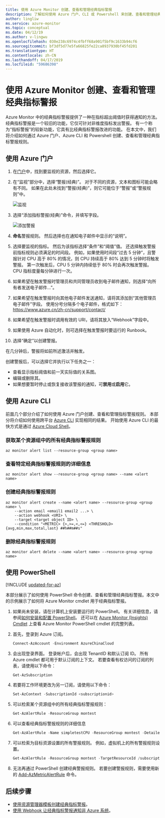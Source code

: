```yaml
---
title: 使用 Azure Monitor 创建、查看和管理经典指标警报
description: 了解如何使用 Azure 门户、CLI 或 Powershell 来创建、查看和管理经典指标警报规则。
author: lingliw
ms.service: azure-monitor
ms.topic: conceptual
ms.date: 04/12/19
ms.author: v-lingwu
ms.openlocfilehash: 030e238c6974c4fbff68a901f5bf9c1633b94cf6
ms.sourcegitcommit: bf3df5d77e5fa66825fe22ca8937930bf45fd201
ms.translationtype: HT
ms.contentlocale: zh-CN
ms.lasthandoff: 04/17/2019
ms.locfileid: "59686398"
---
```

# <a name="create-view-and-manage-classic-metric-alerts-using-azure-monitor"></a>使用 Azure Monitor 创建、查看和管理经典指标警报

Azure Monitor 中的经典指标警报提供了一种在指标超出阈值时获得通知的方法。 经典指标警报是一个较旧的功能，它仅可针对非维度指标发出警报。 有一个称为“指标警报”的较新功能，它具有比经典指标警报改进的功能。 在本文中，我们将介绍如何通过 Azure 门户、Azure CLI 和 Powershell 创建、查看和管理经典指标警报规则。

## <a name="with-azure-portal"></a>使用 Azure 门户

1. 在[门户](https://portal.azure.cn/)中，找到要监视的资源，然后选择它。

2. 在“监视”部分中，选择“警报(经典)”。 对于不同的资源，文本和图标可能会略有不同。 如果在此处未找到“警报(经典)”，则它可能位于“警报”或“警报规则”中。

    ![监视](media/alerts-classic-portal/AlertRulesButton.png)

3. 选择“添加指标警报(经典)”命令，并填写字段。

    ![添加警报](media/alerts-classic-portal/AddAlertOnlyParamsPage.png)

4. **命名**警报规则。 然后选择也在通知电子邮件中显示的“说明”。

5. 选择要监视的指标。 然后为该指标选择“条件”和“阈值”值。 还选择触发警报前指标规则必须满足的时间段。 例如，如果使用时间段“过去 5 分钟”，且警报针对 CPU 高于 80% 的情况，则 CPU 持续高于 80% 达到 5 分钟时将触发警报。 第一次触发后，CPU 5 分钟内持续低于 80% 时会再次触发警报。 CPU 指标度量每分钟进行一次。

6. 如果希望在触发警报时管理员和共同管理员收到电子邮件通知，则选择“向所有者发送电子邮件...”。

7. 如果希望在触发警报时向其他电子邮件发送通知，请将其添加到“其他管理员电子邮件”字段。 使用分号分隔多个电子邮件，格式如下： https://www.azure.cn/zh-cn/support/contact/

8. 如果希望在触发警报时调用有效的 URI，请将其放入“Webhook”字段中。

9. 如果使用 Azure 自动化时，则可选择在触发警报时要运行的 Runbook。

10. 选择“确定”以创建警报。

在几分钟后，警报将如前所述激活并触发。

创建警报后，可以选择它并执行以下任务之一：

* 查看显示指标阈值和前一天实际值的关系图。
* 编辑或删除其。
* 如果想要暂时停止或恢复接收该警报的通知，可**禁用**或**启用**它。

## <a name="with-azure-cli"></a>使用 Azure CLI

前面几个部分介绍了如何使用 Azure 门户创建、查看和管理指标警报规则。 本部分将介绍如何使用跨平台 [Azure CLI](https://docs.azure.cn/zh-cn/cli/get-started-with-azure-cli?view=azure-cli-latest) 实现相同的结果。 开始使用 Azure CLI 的最快方式是通过 [Azure Cloud Shell](https://docs.microsoft.com/azure/cloud-shell/overview?view=azure-cli-latest)。

### <a name="get-all-classic-metric-alert-rules-in-a-resource-group"></a>获取某个资源组中的所有经典指标警报规则

```azurecli
az monitor alert list --resource-group <group name>
```

### <a name="see-details-of-a-particular-classic-metric-alert-rule"></a>查看特定经典指标警报规则的详细信息

```azurecli
az monitor alert show --resource-group <group name> --name <alert name>
```

### <a name="create-a-classic-metric-alert-rule"></a>创建经典指标警报规则

```azurecli
az monitor alert create --name <alert name> --resource-group <group name> \
    --action email <email1 email2 ...> \
    --action webhook <URI> \
    --target <target object ID> \
    --condition "<METRIC> {>,>=,<,<=} <THRESHOLD> {avg,min,max,total,last} ##h##m##s"
```

### <a name="delete-a-classic-metric-alert-rule"></a>删除经典指标警报规则

```azurecli
az monitor alert delete --name <alert name> --resource-group <group name>
```

## <a name="with-powershell"></a>使用 PowerShell

[!INCLUDE [updated-for-az](../../../includes/updated-for-az.md)]

本部分展示了如何使用 PowerShell 命令创建、查看和管理经典指标警报。本文中的示例展示了如何将 Azure Monitor cmdlet 用于经典指标警报。

1. 如果尚未安装，请在计算机上安装要运行的 PowerShell。 有关详细信息，请参阅[如何安装和配置 PowerShell](https://docs.microsoft.com/powershell/azure/overview)。 还可以在 [Azure Monitor (Insights) Cmdlet](https://docs.microsoft.com/powershell/module/az.applicationinsights) 上查看 Azure Monitor PowerShell cmdlet 的完整列表。

2. 首先，登录到 Azure 订阅。

    ```powershell
    Connect-AzAccount -Environment AzureChinaCloud
    ```

3. 会出现登录界面。 登录帐户后，会出现 TenantID 和默认订阅 ID。 所有 Azure cmdlet 都可用于默认订阅的上下文。 若要查看有权访问的订阅的列表，请使用以下命令：

    ```powershell
    Get-AzSubscription
    ```

4. 若要将工作环境更改为另一订阅，请使用以下命令：

    ```powershell
    Set-AzContext -SubscriptionId <subscriptionid>
    ```

5. 可以检索某个资源组中的所有经典指标警报规则：

    ```powershell
    Get-AzAlertRule -ResourceGroup montest
    ```

6. 可以查看经典指标警报规则的详细信息

    ```powershell
    Get-AzAlertRule -Name simpletestCPU -ResourceGroup montest -DetailedOutput
    ```

7. 可以检索为目标资源设置的所有警报规则。 例如，虚拟机上的所有警报规则设置。

    ```powershell
    Get-AzAlertRule -ResourceGroup montest -TargetResourceId /subscriptions/s1/resourceGroups/montest/providers/Microsoft.Compute/virtualMachines/testconfig
    ```

8. 无法再通过 PowerShell 创建经典警报规则。 若要创建警报规则，需要使用新的 [Add-AzMetricAlertRule](https://docs.microsoft.com/powershell/module/az.monitor/add-azmetricalertrule) 命令。

## <a name="next-steps"></a>后续步骤

- [使用资源管理器模板创建经典指标警报](../../azure-monitor/platform/alerts-enable-template.md)。
- [使用 Webhook 让经典指标警报通知非 Azure 系统](../../azure-monitor/platform/alerts-webhooks.md)。
